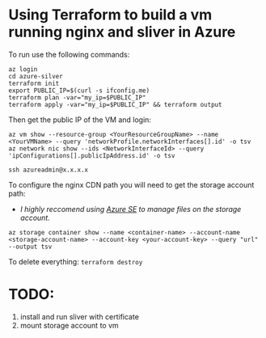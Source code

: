 # Using Terraform to build a vm running nginx and sliver in Azure
To run use the following commands:

```
az login
cd azure-silver
terraform init
export PUBLIC_IP=$(curl -s ifconfig.me)
terraform plan -var="my_ip=$PUBLIC_IP"
terraform apply -var="my_ip=$PUBLIC_IP" && terraform output
```

Then get the public IP of the VM and login:
```
az vm show --resource-group <YourResourceGroupName> --name <YourVMName> --query 'networkProfile.networkInterfaces[].id' -o tsv
az network nic show --ids <NetworkInterfaceId> --query 'ipConfigurations[].publicIpAddress.id' -o tsv

ssh azureadmin@x.x.x.x
```
To configure the nginx CDN path you will need to get the storage account path:
- *I highly reccomend using [Azure SE](https://azure.microsoft.com/en-us/products/storage/storage-explorer) to manage files on the storage account.*
```
az storage container show --name <container-name> --account-name <storage-account-name> --account-key <your-account-key> --query "url" --output tsv
```


To delete everything:
`terraform destroy`


# TODO:
1. install and run sliver with certificate
3. mount storage account to vm
